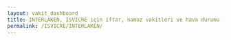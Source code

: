 ```yaml
---
layout: vakit_dashboard
title: INTERLAKEN, ISVICRE için iftar, namaz vakitleri ve hava durumu - ilçe/eyalet seç
permalink: /ISVICRE/INTERLAKEN/
---
```


<script type="text/javascript">
  var GLOBAL_COUNTRY = 'ISVICRE';
  var GLOBAL_CITY = 'INTERLAKEN';
  var GLOBAL_STATE = '';
  var lat = 72;
  var lon = 21;
</script>
